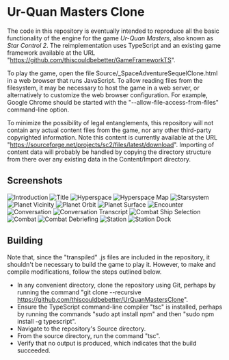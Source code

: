 Ur-Quan Masters Clone
=====================

The code in this repository is eventually intended to reproduce all the basic functionality of the engine for the game _Ur-Quan Masters_, also known as _Star Control 2_.  The reimplementation uses TypeScript and an existing game framework available at the URL "https://github.com/thiscouldbebetter/GameFrameworkTS".

To play the game, open the file Source/_SpaceAdventureSequelClone.html in a web browser that runs JavaScript.  To allow reading files from the filesystem, it may be necessary to host the game in a web server, or alternatively to customize the web browser configuration.  For example, Google Chrome should be started with the "--allow-file-access-from-files" command-line option.

To minimize the possibility of legal entanglements, this repository will not contain any actual content files from the game, nor any other third-party copyrighted information.  Note this content is currently available at the URL "https://sourceforge.net/projects/sc2/files/latest/download".  Importing of content data will probably be handled by copying the directory structure from there over any existing data in the Content/Import directory.


Screenshots
-----------

![Introduction](/Screenshots/Screenshot-Introduction.png?raw=true "Introduction")
![Title](/Screenshots/Screenshot-Title.png?raw=true "Title")
![Hyperspace](/Screenshots/Screenshot-Hyperspace.png?raw=true "Hyperspace")
![Hyperspace Map](/Screenshots/Screenshot-HyperspaceMap.png?raw=true "Hyperspace Map")
![Starsystem](/Screenshots/Screenshot-Starsystem.png?raw=true "Starsystem")
![Planet Vicinity](/Screenshots/Screenshot-PlanetVicinity.png?raw=true "Planet Vicinity")
![Planet Orbit](/Screenshots/Screenshot-PlanetOrbit.png?raw=true "Planet Orbit")
![Planet Surface](/Screenshots/Screenshot-PlanetSurface.png?raw=true "Planet Surface")
![Encounter](/Screenshots/Screenshot-Encounter.png?raw=true "Encounter")
![Conversation](/Screenshots/Screenshot-Conversation.png?raw=true "Conversation")
![Conversation Transcript](/Screenshots/Screenshot-ConversationTranscript.png?raw=true "Conversation Transcript")
![Combat Ship Selection](/Screenshots/Screenshot-CombatShipSelect.png?raw=true "Combat Ship Selection")
![Combat](/Screenshots/Screenshot-Combat.png?raw=true "Combat")
![Combat Debriefing](/Screenshots/Screenshot-CombatDebriefing.png?raw=true "Combat Debriefing")
![Station](/Screenshots/Screenshot-Station.png?raw=true "Station")
![Station Dock](/Screenshots/Screenshot-StationDock.png?raw=true "Station Dock")


Building
--------
Note that, since the "transpiled" .js files are included in the repository, it shouldn't be necessary to build the game to play it.  However, to make and compile modifications, follow the steps outlined below.

* In any convenient directory, clone the repository using Git, perhaps by running the command "git clone --recursive https://github.com/thiscouldbebetter/UrQuanMastersClone".
* Ensure the TypeScript command-line compiler "tsc" is installed, perhaps by running the commands "sudo apt install npm" and then "sudo npm install -g typescript".
* Navigate to the repository's Source directory.
* From the source directory, run the command "tsc".
* Verify that no output is produced, which indicates that the build succeeded.
